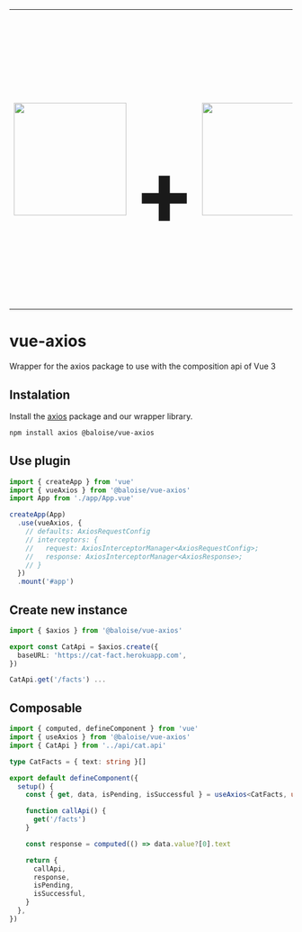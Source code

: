 <table align="center" cellspacing="0" cellpadding="0" style="border: none;">
<tr style="border: none;">
  <td style="border: none;">
    <img width="200px" src="https://vuejs.org/images/logo.png" />
  </td>
  <td style="border: none;">
    <h1 style="font-size: 10em">+</h1>
  </td>
  <td style="border: none;">
    <img width="200px" src="https://axios-http.com/assets/logo.svg" />
  </td>
</tr>
</table>

# vue-axios

Wrapper for the axios package to use with the composition api of Vue 3

## Instalation

Install the [axios](https://axios-http.com/) package and our wrapper library.

```bash
npm install axios @baloise/vue-axios
```

## Use plugin

```typescript
import { createApp } from 'vue'
import { vueAxios } from '@baloise/vue-axios'
import App from './app/App.vue'

createApp(App)
  .use(vueAxios, {
    // defaults: AxiosRequestConfig
    // interceptors: {
    //   request: AxiosInterceptorManager<AxiosRequestConfig>;
    //   response: AxiosInterceptorManager<AxiosResponse>;
    // }
  })
  .mount('#app')
```

## Create new instance

```typescript
import { $axios } from '@baloise/vue-axios'

export const CatApi = $axios.create({
  baseURL: 'https://cat-fact.herokuapp.com',
})

CatApi.get('/facts') ...
```

## Composable

```typescript
import { computed, defineComponent } from 'vue'
import { useAxios } from '@baloise/vue-axios'
import { CatApi } from '../api/cat.api'

type CatFacts = { text: string }[]

export default defineComponent({
  setup() {
    const { get, data, isPending, isSuccessful } = useAxios<CatFacts, undefined>(CatApi)

    function callApi() {
      get('/facts')
    }

    const response = computed(() => data.value?[0].text

    return {
      callApi,
      response,
      isPending,
      isSuccessful,
    }
  },
})
```
